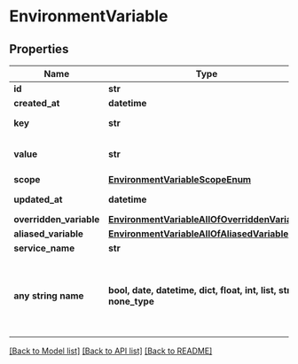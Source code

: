 # EnvironmentVariable


## Properties
Name | Type | Description | Notes
------------ | ------------- | ------------- | -------------
**id** | **str** |  | [readonly] 
**created_at** | **datetime** |  | [readonly] 
**key** | **str** | key is case sensitive | 
**value** | **str** | value of the env variable. | 
**scope** | [**EnvironmentVariableScopeEnum**](EnvironmentVariableScopeEnum.md) |  | 
**updated_at** | **datetime** |  | [optional] [readonly] 
**overridden_variable** | [**EnvironmentVariableAllOfOverriddenVariable**](EnvironmentVariableAllOfOverriddenVariable.md) |  | [optional] 
**aliased_variable** | [**EnvironmentVariableAllOfAliasedVariable**](EnvironmentVariableAllOfAliasedVariable.md) |  | [optional] 
**service_name** | **str** |  | [optional] 
**any string name** | **bool, date, datetime, dict, float, int, list, str, none_type** | any string name can be used but the value must be the correct type | [optional]

[[Back to Model list]](../README.md#documentation-for-models) [[Back to API list]](../README.md#documentation-for-api-endpoints) [[Back to README]](../README.md)


